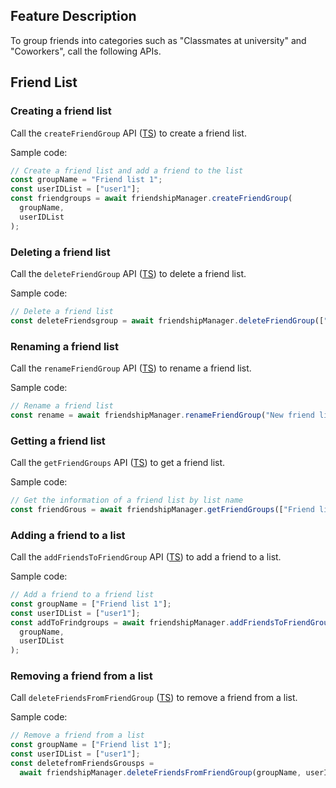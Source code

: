 ## Feature Description

To group friends into categories such as "Classmates at university" and "Coworkers", call the following APIs.

## Friend List

### Creating a friend list

Call the `createFriendGroup` API ([TS](https://comm.qq.com/im/doc/RN/en/Api/V2TIMFriendshipManager/createFriendGroup.html)) to create a friend list.

Sample code:

```javascript
// Create a friend list and add a friend to the list
const groupName = "Friend list 1";
const userIDList = ["user1"];
const friendgroups = await friendshipManager.createFriendGroup(
  groupName,
  userIDList
);
```

### Deleting a friend list

Call the `deleteFriendGroup` API ([TS](https://comm.qq.com/im/doc/RN/en/Api/V2TIMFriendshipManager/deleteFriendGroup.html)) to delete a friend list.

Sample code:

```javascript
// Delete a friend list
const deleteFriendsgroup = await friendshipManager.deleteFriendGroup(["Friend list 1"]);
```

### Renaming a friend list

Call the `renameFriendGroup` API ([TS](https://comm.qq.com/im/doc/RN/en/Api/V2TIMFriendshipManager/renameFriendGroup.html)) to rename a friend list.

Sample code:

```javascript
// Rename a friend list
const rename = await friendshipManager.renameFriendGroup("New friend list 1", "Friend list 1");
```

### Getting a friend list

Call the `getFriendGroups` API ([TS](https://comm.qq.com/im/doc/RN/en/Api/V2TIMFriendshipManager/getFriendGroups.html)) to get a friend list.

Sample code:

```javascript
// Get the information of a friend list by list name
const friendGrous = await friendshipManager.getFriendGroups(["Friend list 1"]);
```

### Adding a friend to a list

Call the `addFriendsToFriendGroup` API ([TS](https://comm.qq.com/im/doc/RN/en/Api/V2TIMFriendshipManager/addFriendsToFriendGroup.html)) to add a friend to a list.

Sample code:

```javascript
// Add a friend to a friend list
const groupName = ["Friend list 1"];
const userIDList = ["user1"];
const addToFrindgroups = await friendshipManager.addFriendsToFriendGroup(
  groupName,
  userIDList
);
```

### Removing a friend from a list

Call `deleteFriendsFromFriendGroup` ([TS](https://comm.qq.com/im/doc/RN/en/Api/V2TIMFriendshipManager/deleteFriendsFromFriendGroup.html)) to remove a friend from a list.

Sample code:

```javascript
// Remove a friend from a list
const groupName = ["Friend list 1"];
const userIDList = ["user1"];
const deletefromFriendsGrousps =
  await friendshipManager.deleteFriendsFromFriendGroup(groupName, userIDList);
```


